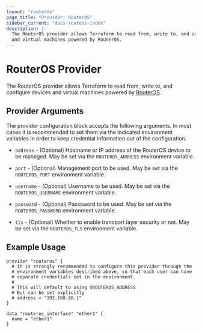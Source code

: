 ```yaml
---
layout: "routeros"
page_title: "Provider: RouterOS"
sidebar_current: "docs-routeos-index"
description: |-
  The RouterOS provider allows Terraform to read from, write to, and configure devices
  and virtual machines powered by RouterOS.
---
```


# RouterOS Provider

The RouterOS provider allows Terraform to read from, write to, and configure
devices and virtual machines powered by [RouterOS](https://mikrotik.com/software).

## Provider Arguments

The provider configuration block accepts the following arguments.
In most cases it is recommended to set them via the indicated environment
variables in order to keep credential information out of the configuration.

* `address` - (Optional) Hostname or IP address of the RouterOS device to be managed.
  May be set via the `ROUTEROS_ADDRESS` environment variable.

* `port` - (Optional) Management port to be used.
  May be set via the `ROUTEROS_PORT` environment variable.

* `username` - (Optional) Username to be used.
  May be set via the `ROUTEROS_USERNAME` environment variable.

* `password` - (Optional) Passsword to be used.
  May be set via the `ROUTEROS_PASSWORD` environment variable.

* `tls` - (Optional) Whether to enable transport layer security or not.
  May be set via the `ROUTEROS_TLS` environment variable.

## Example Usage

```hcl
provider "routeros" {
  # It is strongly recommended to configure this provider through the
  # environment variables described above, so that each user can have
  # separate credentials set in the environment.
  #
  # This will default to using $ROUTEROS_ADDRESS
  # But can be set explicitly
  # address = "192.168.88.1"
}

data "routeros_interface" "ether1" {
  name = "ether1"
}
```
